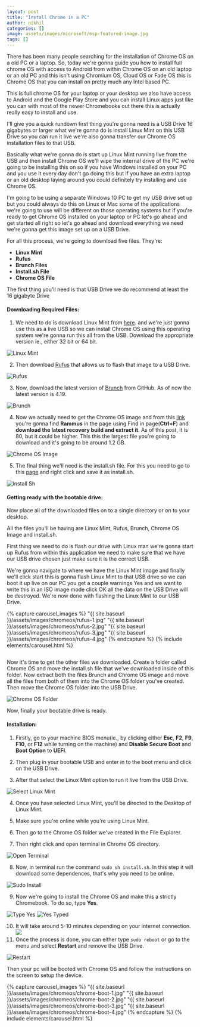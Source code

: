 ```yaml
---
layout: post
title: "Install Chrome in a PC"
author: nikhil
categories: []
image: assets/images/microsoft/msp-featured-image.jpg
tags: []
---
```


There has been many people searching for the installation of Chrome OS on a old PC or a laptop. So, today we're gonna guide you how to install full chrome OS with access to Android from within Chrome OS on an old laptop or an old PC and this isn't using Chromium OS, Cloud OS or Fade OS this is Chrome OS that you can install on pretty much any Intel based PC.

This is full chrome OS for your laptop or your desktop we also have access to Android and the Google Play Store and you can install Linux apps just like you can with most of the newer Chromebooks out there this is actually really easy to install and use.

I'll give you a quick rundown first thing you're gonna need is a USB Drive 16 gigabytes or larger what we're gonna do is install Linux Mint on this USB Drive so you can run it live we're also gonna transfer our Chrome OS installation files to that USB.

Basically what we're gonna do is start up Linux Mint running live from the USB and then install Chrome OS we'll wipe the internal drive of the PC we're going to be installing this on so if you have Windows installed on your PC and you use it every day don't go doing this but if you have an extra laptop or an old desktop laying around you could definitely try installing and use Chrome OS.

I'm going to be using a separate Windows 10 PC to get my USB drive set up but you could always do this on Linux or Mac some of the applications we're going to use will be different on those operating systems but if you're ready to get Chrome OS installed on your laptop or PC let's go ahead and get started all right so let's go ahead and download everything we need we're gonna get this image set up on a USB Drive.

For all this process, we're going to download five files. They're:

- **Linux Mint**
- **Rufus**
- **Brunch Files**
- **Install.sh File**
- **Chrome OS File**

The first thing you'll need is that USB Drive we do recommend at least the 16 gigabyte Drive

#### Downloading Required Files:

1. We need to do is download Linux Mint from [here](https://www.linuxmint.com/download.php). and we're just gonna use this as a live USB so we can install Chrome OS using this operating system we're gonna run this all from the USB. Download the appropriate version ie., either 32 bit or 64 bit.

<img src="{{ site.baseurl }}/assets/images/chromeos/linux-mint.jpg" alt="Linux Mint" title="Linux Mint">

2. Then download [Rufus](https://rufus.ie/) that allows us to flash that image to a USB Drive.

<img src="{{ site.baseurl }}/assets/images/chromeos/rufus.jpg" alt="Rufus" title="Rufus">

3. Now, download the latest version of [Brunch](https://github.com/sebanc/brunch/releases) from GitHub. As of now the latest version is 4.19.

<img src="{{ site.baseurl }}/assets/images/chromeos/brunch.jpg" alt="Brunch" title="Brunch">

4. Now we actually need to get the Chrome OS image and from this [link](https://cros-updates-serving.appspot.com/) you're gonna find **Rammus** in the page using Find in page(**Ctrl+F**) and **download the latest recovery build and extract it**. As of this post, it is 80, but it could be higher. This this the largest file you're going to download and it's going to be around 1.2 GB.

<img src="{{ site.baseurl }}/assets/images/chromeos/chrome-os-image.jpg" alt="Chrome OS Image" title="Chrome OS Image">

5. The final thing we'll need is the install.sh file. For this you need to go to this [page](https://raw.githubusercontent.com/shrikant2002/ChromeOS/master/install.sh) and right click and save it as install.sh.

<img src="{{ site.baseurl }}/assets/images/chromeos/install-sh.jpg" alt="Install Sh" title="Install Sh">

#### Getting ready with the bootable drive:

Now place all of the downloaded files on to a single directory or on to your desktop.

All the files you'll be having are Linux Mint, Rufus, Brunch, Chrome OS Image and install.sh.

First thing we need to do is flash our drive with Linux man we're gonna start up Rufus from within this application we need to make sure that we have our USB drive chosen just make sure it is the correct USB.

We're gonna navigate to where we have the Linux Mint image and finally we'll click start this is gonna flash Linux Mint to that USB drive so we can boot it up live on our PC you get a couple warnings Yes and we want to write this in an ISO image mode click OK all the data on the USB Drive will be destroyed. We're now done with flashing the Linux Mint to our USB Drive.

{% capture carousel_images %}
"{{ site.baseurl }}/assets/images/chromeos/rufus-1.jpg"
"{{ site.baseurl }}/assets/images/chromeos/rufus-2.jpg"
"{{ site.baseurl }}/assets/images/chromeos/rufus-3.jpg"
"{{ site.baseurl }}/assets/images/chromeos/rufus-4.jpg"
{% endcapture %}
{% include elements/carousel.html %}

<img src="{{ site.baseurl }}/assets/images/" alt="" title="">

Now it's time to get the other files we downloaded. Create a folder called Chrome OS and move the install.sh file that we've downloaded inside of this folder. Now extract both the files Brunch and Chrome OS image and move all the files from both of them into the Chrome OS folder you've created. Then move the Chrome OS folder into the USB Drive.

<img src="{{ site.baseurl }}/assets/images/chromeos/chrome-os-folder" alt="Chrome OS Folder" title="Chrome OS Folder">

Now, finally your bootable drive is ready.

#### Installation:

1. Firstly, go to your machine BIOS menu(ie., by clicking either **Esc**, **F2**, **F9**, **F10**, or **F12** while turning on the machine) and **Disable Secure Boot** and **Boot Option** to **UEFI**.

2. Then plug in your bootable USB and enter in to the boot menu and click on the USB Drive.
3. After that select the Linux Mint option to run it live from the USB Drive.

<img src="{{ site.baseurl }}/assets/images/chromeos/select-linux-mint.jpg" alt="Select Linux Mint" title="Select Linux Mint">

4. Once you have selected Linux Mint, you'll be directed to the Desktop of Linux Mint.
5. Make sure you're online while you're using Linux Mint.
6. Then go to the Chrome OS folder we've created in the File Explorer.

7. Then right click and open terminal in Chrome OS directory.

<img src="{{ site.baseurl }}/assets/images/chromeos/open-terminal.jpg" alt="Open Terminal" title="Open Terminal">

8. Now, in terminal run the command `sudo sh install.sh`. In this step it will download some dependences, that's why you need to be online.

<img src="{{ site.baseurl }}/assets/images/chromeos/sudo-install.jpg" alt="Sudo Install" title="Sudo Install">

9. Now we're going to install the Chrome OS and make this a strictly Chromebook. To do so, type **Yes**.

<img src="{{ site.baseurl }}/assets/images/chromeos/type-yes.jpg" alt="Type Yes" title="Type Yes">
<img src="{{ site.baseurl }}/assets/images/chromeos/yes-typed.jpg" alt="Yes Typed" title="Yes Typed">

10. It will take around 5-10 minutes depending on your internet connection.
    <img src="{{ site.baseurl }}/assets/images/chromeos/os-installed.jpg">
11. Once the process is done, you can either type `sudo reboot` or go to the menu and select **Restart** and remove the USB Drive.

<img src="{{ site.baseurl }}/assets/images/chromeos/restart.jpg" alt="Restart" title="Restart">

Then your pc will be booted with Chrome OS and follow the instructions on the screen to setup the device.

{% capture carousel_images %}
"{{ site.baseurl }}/assets/images/chromeos/chrome-boot-1.jpg"
"{{ site.baseurl }}/assets/images/chromeos/chrome-boot-2.jpg"
"{{ site.baseurl }}/assets/images/chromeos/chrome-boot-3.jpg"
"{{ site.baseurl }}/assets/images/chromeos/chrome-boot-4.jpg"
{% endcapture %}
{% include elements/carousel.html %}
